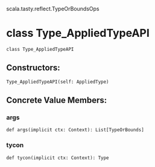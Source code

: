 scala.tasty.reflect.TypeOrBoundsOps
# class Type_AppliedTypeAPI

<pre><code class="language-scala" >class Type_AppliedTypeAPI</pre></code>
## Constructors:
<pre><code class="language-scala" >Type_AppliedTypeAPI(self: AppliedType)</pre></code>

## Concrete Value Members:
### args
<pre><code class="language-scala" >def args(implicit ctx: Context): List[TypeOrBounds]</pre></code>

### tycon
<pre><code class="language-scala" >def tycon(implicit ctx: Context): Type</pre></code>

